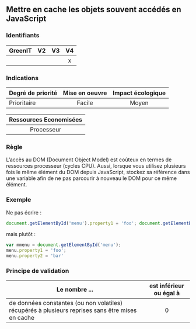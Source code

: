 ## Mettre en cache les objets souvent accédés en JavaScript
### Identifiants

| GreenIT |  V2  |  V3  |  V4  |
|---------|:----:|:----:|:----:|
|      |   |   |  x   |

### Indications

| Degré de priorité |      Mise en oeuvre       |  Impact écologique    | 
|-------------------|:-------------------------:|:---------------------:|
| Prioritaire       |  Facile                   | Moyen                 | 


|Ressources Economisées                                      |
|:----------------------------------------------------------:|
| Processeur   |

### Règle

L’accès au DOM (Document Object Model) est coûteux en termes de ressources processeur (cycles CPU). Aussi, lorsque vous utilisez plusieurs fois le même élément du DOM depuis JavaScript, stockez sa référence dans une variable afin de ne pas parcourir à nouveau le DOM pour ce même élément.

### Exemple

Ne pas écrire :
```javascript
document.getElementById('menu').property1 = 'foo'; document.getElementById('menu').property2 = 'bar';
```

mais plutôt :
```javascript
var mmenu = document.getElementById('menu');
menu.property1 = 'foo';
menu.property2 = 'bar'
```

### Principe de validation

| Le nombre ...     | est inférieur ou égal à   |  
|-------------------|:-------------------------:|
| de données constantes (ou non volatiles) récupérés à plusieurs reprises sans être mises en cache  | 0  |
